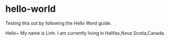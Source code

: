 # hello-world
Testing this out by following the Hello Word guide.

Hello~ My name is Linh. I am currently living in Halifax,Nova Scotia,Canada.
